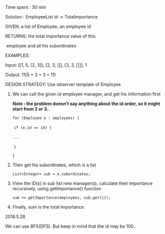 Time spent : 30 min

Solution : EmployeeList id -> Totalimportance

GIVEN: a list of Employee, an employee id

RETURNS: the total importance value of this 

​                  employee and all his subordinates

EXAMPLES:

Input: [[1, 5, [2, 3]], [2, 3, []], [3, 3, []]], 1

Output: 11(5 + 3 + 3 = 11)

DESIGN STRATEGY: Use observer template of Employee



1. We can call the given id employee manager, and get his information first

   **Note : the problem doesn't say anything about the id order, so it might start from 2 or 3..**

   `for (Employee e : employees) {`

   ​	`if (e.id == id) {`

   ​	`...`

   ​	`}`

   `}`

2. Then get his subordinates, which is a list

   `List<Integer> sub = e.subordinates;`

3. View the ID(s) in sub list new manager(s), calculate their importance recursively, using getImportance() function

   `sum += getImportance(employees, sub.get(i));`

4. Finally, sum is the total importance.



2018.5.28

We can use BFS(DFS). But keep in mind that the id may be 100.. 